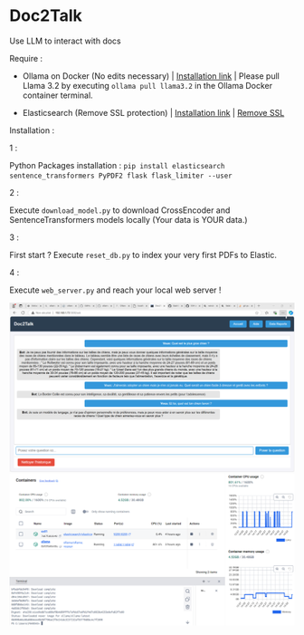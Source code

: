 # Doc2Talk
Use LLM to interact with docs

Require : 

- Ollama on Docker (No edits necessary) | 
<a href="https://hub.docker.com/r/ollama/ollama" target="_blank">Installation link</a> |
Please pull Llama 3.2 by executing ```ollama pull llama3.2``` in the Ollama Docker container terminal.

- Elasticsearch (Remove SSL protection) | 
<a href="https://www.elastic.co/guide/en/elasticsearch/reference/current/docker.html" target="_blank">Installation link</a> | 
<a href="https://dev.to/wangpin34/how-to-disable-ssl-authencation-of-elasticsearch-46je" target="_blank">Remove SSL</a>


Installation : 


1 : 

Python Packages installation : ```pip install elasticsearch sentence_transformers PyPDF2 flask flask_limiter --user```

2 : 

Execute ```download_model.py``` to download CrossEncoder and SentenceTransformers models locally (Your data is YOUR data.)

3 :

First start ? Execute ```reset_db.py``` to index your very first PDFs to Elastic.

4 : 

Execute ```web_server.py``` and reach your local web server !


<img src="https://github.com/0adri3n/Doc2Talk/blob/master/screen_web.png"/>


<img src="https://github.com/0adri3n/Doc2Talk/blob/master/screen_docker.png"/>